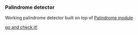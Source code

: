 ### Palindrome detector

Working palindrome detector built on top of [Palindrome module](https://github.com/plkujaw/js-palindrome)

[go and check it!](https://plkujaw.github.io/js-palindrome-detector/)
